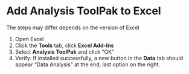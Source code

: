 # Add Analysis ToolPak to Excel

The steps may differ depends on the version of Excel

1. Open Excel
2. Click the **Tools** tab, click **Excel Add-Ins**
3. Select **Analysis ToolPak** and click “OK”
4. Verify: If installed successfully, a new button in the **Data** tab should appear “Data Analysis” at the end, last option on the right.